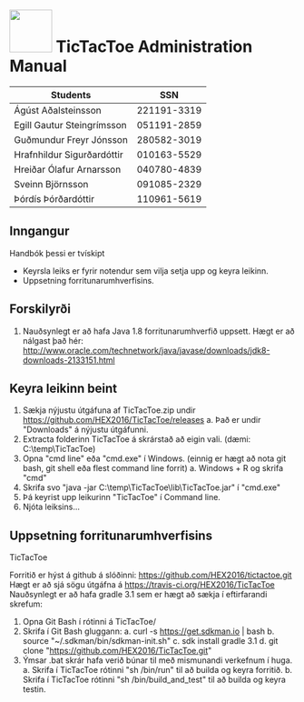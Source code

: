 # <img src="http://www.ru.is/media/hr/skjol/default_white.png" width="75" height="75" />  TicTacToe Administration Manual

| Students                  | SSN         |
|---------------------------|:-----------:|
|Ágúst Aðalsteinsson        | 221191-3319 |
|Egill Gautur Steingrímsson | 051191-2859 |
|Guðmundur Freyr Jónsson    | 280582-3019 |
|Hrafnhildur Sigurðardóttir | 010163-5529 |
|Hreiðar Ólafur Arnarsson   | 040780-4839 |
|Sveinn Björnsson           | 091085-2329 |
|Þórdís Þórðardóttir        | 110961-5619 |

## Inngangur

Handbók þessi er tvískipt
  * Keyrsla leiks er fyrir notendur sem vilja setja upp og keyra leikinn.
  * Uppsetning forritunarumhverfisins. 

## Forskilyrði

 1. Nauðsynlegt er að hafa Java 1.8 forritunarumhverfið uppsett.
    Hægt er að nálgast það hér: http://www.oracle.com/technetwork/java/javase/downloads/jdk8-downloads-2133151.html


## Keyra leikinn beint

1. Sækja nýjustu útgáfuna af TicTacToe.zip undir https://github.com/HEX2016/TicTacToe/releases
  a. Það er undir "Downloads" á nýjustu útgáfunni.
2. Extracta folderinn TicTacToe á skrárstað að eigin vali. (dæmi: C:\temp\TicTacToe)
3. Opna "cmd line" eða "cmd.exe" í Windows. (einnig er hægt að nota git bash, git shell eða flest command line forrit)
  a. Windows + R og skrifa "cmd"
4. Skrifa svo "java -jar C:\temp\TicTacToe\lib\TicTacToe.jar" í "cmd.exe"
5. Þá keyrist upp leikurinn "TicTacToe" í Command line.
6. Njóta leiksins...

## Uppsetning forritunarumhverfisins  

TicTacToe 

Forritið er hýst á github á slóðinni: https://github.com/HEX2016/tictactoe.git
Hægt er að sjá sögu útgáfna á https://travis-ci.org/HEX2016/TicTacToe 
Nauðsynlegt er að hafa gradle 3.1 sem er hægt að sækja í eftirfarandi skrefum:
1.	Opna Git Bash í rótinni á TicTacToe/
2.	Skrifa í Git Bash gluggann:
  a.	 curl -s https://get.sdkman.io | bash 
  b.	source "~/.sdkman/bin/sdkman-init.sh"
  c.	sdk install gradle 3.1
  d. git clone "https://github.com/HEX2016/TicTacToe.git"
3. Ýmsar .bat skrár hafa verið búnar til með mismunandi verkefnum í huga.
  a. Skrifa í TicTacToe rótinni "sh /bin/run" til að builda og keyra forritið.
  b. Skrifa í TicTacToe rótinni "sh /bin/build_and_test" til að builda og keyra testin.
